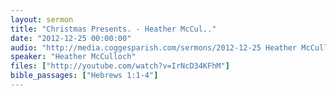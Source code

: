```yaml
---
layout: sermon
title: "Christmas Presents. - Heather McCul.."
date: "2012-12-25 00:00:00"
audio: "http://media.coggesparish.com/sermons/2012-12-25 Heather McCulloch and Richard Osman.mp3"
speaker: "Heather McCulloch"
files: ["http://youtube.com/watch?v=IrNcD34KFhM"]
bible_passages: ["Hebrews 1:1-4"]
---
```

